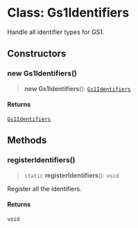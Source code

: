 # Class: Gs1Identifiers

Handle all identifier types for GS1.

## Constructors

### new Gs1Identifiers()

> **new Gs1Identifiers**(): [`Gs1Identifiers`](Gs1Identifiers.md)

#### Returns

[`Gs1Identifiers`](Gs1Identifiers.md)

## Methods

### registerIdentifiers()

> `static` **registerIdentifiers**(): `void`

Register all the identifiers.

#### Returns

`void`
